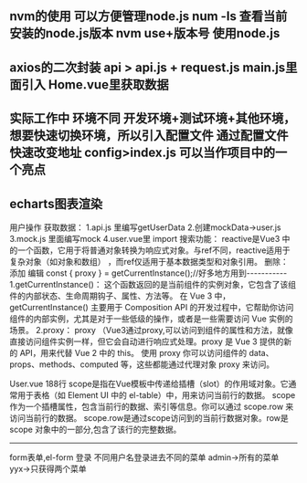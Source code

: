 
nvm的使用 可以方便管理node.js
num -ls         查看当前安装的node.js版本
nvm use+版本号  使用node.js 
-------------------------------------
axios的二次封装
api > api.js + request.js
main.js里面引入
Home.vue里获取数据
------------------------------------
实际工作中 环境不同 开发环境+测试环境+其他环境，想要快速切换环境，所以引入配置文件
通过配置文件快速改变地址
config>index.js
可以当作项目中的一个亮点
----------------------------------------
echarts图表渲染
--------------------------------------------
用户操作
获取数据：
1.api.js 里编写getUserData
2.创建mockData->user.js
3.mock.js 里面编写mock
4.user.vue里 import 
搜索功能：
reactive是Vue3 中的一个函数，它用于将普通对象转换为响应式对象。与ref不同，reactive适用于复杂对象（如对象和数组）
，而ref仅适用于基本数据类型和对象引用。
删除：
添加
编辑
const { proxy } = getCurrentInstance();//好多地方用到-----------
1.getCurrentInstance()：
这个函数返回的是当前组件的实例对象，它包含了该组件的内部状态、生命周期钩子、属性、方法等。
在 Vue 3 中，getCurrentInstance() 主要用于 Composition API 的开发过程中，它帮助你访问组件的内部实例，尤其是对于一些低级的操作，或者是一些需要访问 Vue 实例的场景。
2.proxy：
proxy （Vue3通过proxy,可以访问到组件的属性和方法，就像直接访问组件实例一样，但它会自动进行响应式处理。proxy 是 Vue 3 提供的新的 API，用来代替 Vue 2 中的 this。
使用 proxy 你可以访问组件的 data、props、methods、computed 等，这些都能通过代理对象 proxy 来访问。


User.vue 188行
scope是指在Vue模板中传递给插槽（slot）的作用域对象。它通常用于表格（如 Element UI 中的 el-table）中，用来访问当前行的数据。
scope作为一个插槽属性，包含当前行的数据、索引等信息。你可以通过 scope.row 来访问当前行的数据。
scope.row是通过scope访问到的当前行数据对象。row是scope 对象中的一部分,包含了该行的完整数据。

---------------------------------------------------
form表单,el-form
登录
不同用户名登录进去不同的菜单
admin->所有的菜单
yyx->只获得两个菜单
